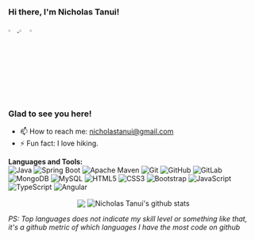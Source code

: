 ### Hi there, I'm Nicholas Tanui!
<a href="mailto:nicholastanui@gmail.com"> <img src="https://img.icons8.com/fluent/48/000000/gmail.png" width="3.5%"/> </a>
[<img src="https://img.icons8.com/color/48/000000/linkedin.png" width="3.5%"/>](https://www.linkedin.com/in/nicholastanui/)
[<img src="https://img.icons8.com/color/48/000000/twitter.png" width="3.5%"/>](https://twitter.com/NicholasTanui)


### Glad to see you here!

- 📫 How to reach me: nicholastanui@gmail.com
- ⚡ Fun fact: I love hiking.

**Languages and Tools:** &nbsp;
<br/>
![Java](https://img.shields.io/badge/-java-3f4441?style=flat&logo=java)
![Spring Boot](https://img.shields.io/badge/-Spring%20Boot-6DB33F?style=flat&logo=spring)
![Apache Maven](https://img.shields.io/badge/-Apache%20Maven-C71A36?style=flat&logo=apache-maven)
![Git](https://img.shields.io/badge/-Git-black?style=flat&logo=git)
![GitHub](https://img.shields.io/badge/-GitHub-181717?style=flat&logo=github)
![GitLab](https://img.shields.io/badge/-GitLab-FCA121?style=flat&logo=gitlab)
![MongoDB](https://img.shields.io/badge/-MongoDB-black?style=flat&logo=mongodb)
![MySQL](https://img.shields.io/badge/-MySQL-black?style=flat&logo=mysql)
![HTML5](https://img.shields.io/badge/-HTML5-E34F26?style=flat&logo=html5&logoColor=white)
![CSS3](https://img.shields.io/badge/-CSS3-1572B6?style=flat&logo=css3)
![Bootstrap](https://img.shields.io/badge/-Bootstrap-563D7C?style=flat&logo=bootstrap)
![JavaScript](https://img.shields.io/badge/-JavaScript-black?style=flat-square&logo=javascript)
![TypeScript](https://img.shields.io/badge/-TypeScript-007ACC?style=flat&logo=typescript)
![Angular](https://img.shields.io/badge/-Angular-DD0031?style=flat&logo=angular)


<p align="center">
  <img align="center" src="https://github-readme-stats.vercel.app/api/top-langs/?username=nicholastanui&theme=gotham&hide_langs_below=1&layout=compact" />
  <img align="center" src="https://github-readme-stats.vercel.app/api?username=nicholastanui&show_icons=true&theme=gotham&line_height=21" alt="Nicholas Tanui's github stats"/>
</p>

*PS: Top languages does not indicate my skill level or something like that, it's a github metric of which languages I have the most code on github*

<br />
